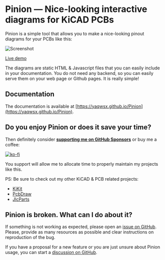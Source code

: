 # Pinion — Nice-looking interactive diagrams for KiCAD PCBs

Pinion is a simple tool that allows you to make a nice-looking pinout diagrams
for your PCBs like this:

![Screenshot](docs/resources/screenshot.png)

[Live demo](https://yaqwsx.github.io/Pinion/alksStandalone.html)

The diagrams are static HTML & Javascript files that you can easily include in
your documentation. You do not need any backend, so you can easily serve them on
your web page or Github pages. It is really simple!

## Documentation

The documentation is available at
[https://yaqwsx.github.io/Pinion](https://yaqwsx.github.io/Pinion).

## Do you enjoy Pinion or does it save your time?

Then definitely consider [**supporting me on GitHub
Sponsors**](https://github.com/sponsors/yaqwsx) or buy me a coffee:

[![ko-fi](https://www.ko-fi.com/img/githubbutton_sm.svg)](https://ko-fi.com/E1E2181LU)

You support will allow me to allocate time to properly maintain my projects like
this.

PS: Be sure to check out my other KiCAD & PCB related projects:

- [KiKit](https://github.com/yaqwsx/KiKit/)
- [PcbDraw](https://github.com/yaqwsx/PcbDraw/)
- [JlcParts](https://github.com/yaqwsx/jlcparts)

## Pinion is broken. What can I do about it?

If something is not working as expected, please open an [issue on
GitHub](https://github.com/yaqwsx/Pinion/issues). Please, provide as many
resources as possible and clear instructions on reproduction of the bug.

If you have a proposal for a new feature or you are just unsure about Pinion
usage, you can start a [discussion on
GitHub](https://github.com/yaqwsx/Pinion/discussions).


